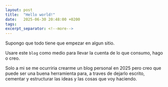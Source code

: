 ```yaml
---
layout: post
title:  "Hello world!"
date:   2025-06-30 20:48:00 +0200
tags: 
excerpt_separator: <!--more-->
---
```

Supongo que todo tiene que empezar en algun sitio.
<!--more-->

Usare este `blog` como medio para llevar la cuenta de lo que consumo, hago o creo.

Solo a mi se me ocurriria crearme un blog personal en 2025 pero creo que puede ser
una buena herramienta para, a traves de dejarlo escrito, cementar y estructurar
las ideas y las cosas que voy haciendo.